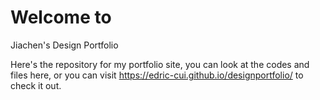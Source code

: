 # Welcome to
Jiachen's Design Portfolio

Here's the repository for my portfolio site, you can look at the codes and files here,
or you can visit https://edric-cui.github.io/designportfolio/ to check it out.
